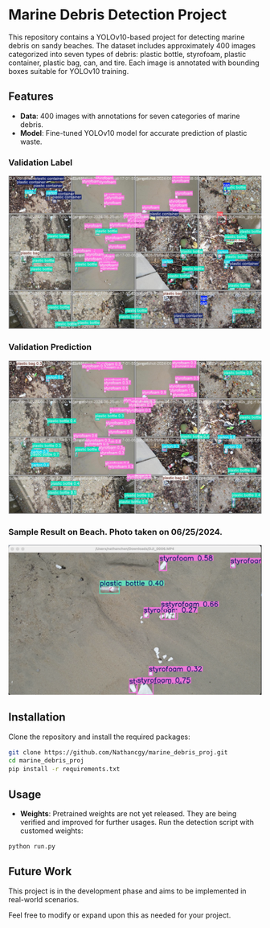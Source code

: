 # Marine Debris Detection Project

This repository contains a YOLOv10-based project for detecting marine debris on sandy beaches. The dataset includes approximately 400 images categorized into seven types of debris: plastic bottle, styrofoam, plastic container, plastic bag, can, and tire. Each image is annotated with bounding boxes suitable for YOLOv10 training.

## Features
- **Data**: 400 images with annotations for seven categories of marine debris.
- **Model**: Fine-tuned YOLOv10 model for accurate prediction of plastic waste.

### Validation Label
<img src = 'https://github.com/Nathancgy/marine_debris_proj/blob/main/img/val_label.jpg?raw=true' width = '600'>

### Validation Prediction
<img src = 'https://github.com/Nathancgy/marine_debris_proj/blob/main/img/val_pred.jpg?raw=true' width = '600'>

### Sample Result on Beach. Photo taken on 06/25/2024.
<img src = 'https://github.com/Nathancgy/marine_debris_proj/blob/main/img/beach.png?raw=true' width = '600'>

## Installation
Clone the repository and install the required packages:
```bash
git clone https://github.com/Nathancgy/marine_debris_proj.git
cd marine_debris_proj
pip install -r requirements.txt
```

## Usage
- **Weights**: Pretrained weights are not yet released. They are being verified and improved for further usages.
Run the detection script with customed weights:
```bash
python run.py
```
## Future Work
This project is in the development phase and aims to be implemented in real-world scenarios.

Feel free to modify or expand upon this as needed for your project.